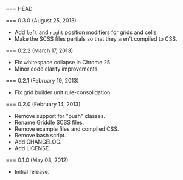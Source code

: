 === HEAD

=== 0.3.0 (August 25, 2013)

* Add `left` and `right` position modifiers for grids and cells.
* Make the SCSS files partials so that they aren't compiled to CSS.

=== 0.2.2 (March 17, 2013)

* Fix whitespace collapse in Chrome 25.
* Minor code clarity improvements.

=== 0.2.1 (February 19, 2013)

* Fix grid builder unit rule-consolidation

=== 0.2.0 (February 14, 2013)

* Remove support for "push" classes.
* Rename Griddle SCSS files.
* Remove example files and compiled CSS.
* Remove bash script.
* Add CHANGELOG.
* Add LICENSE.

=== 0.1.0 (May 08, 2012)

* Initial release.

